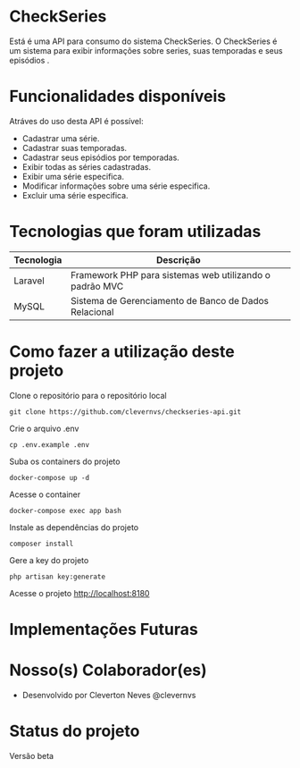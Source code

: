
# CheckSeries

Está é uma API para consumo do sistema CheckSeries.
O CheckSeries é um sistema para exibir informações sobre series, suas temporadas e seus episódios .

# Funcionalidades disponíveis

Atráves do uso desta API é possível: 

- Cadastrar uma série.
- Cadastrar suas temporadas.
- Cadastrar seus episódios por temporadas.
- Exibir todas as séries cadastradas.
- Exibir uma série especifica.
- Modificar informações sobre uma série especifica.
- Excluir uma série especifica.

# Tecnologias que foram utilizadas

<table>
    <thead>
        <tr><th>Tecnologia</th><th>Descrição</th></tr>
    </thead>
    <tbody>
        <tr><td>Laravel</td><td>Framework PHP para sistemas web utilizando o padrão MVC</td></tr>
        <tr><td>MySQL</td><td>Sistema de Gerenciamento de Banco de Dados Relacional</td></tr>
    </tbody>
</table>

# Como fazer a utilização deste projeto

Clone o repositório para o repositório local
~~~~
git clone https://github.com/clevernvs/checkseries-api.git
~~~~

Crie o arquivo .env
~~~~
cp .env.example .env
~~~~

Suba os containers do projeto
~~~~
docker-compose up -d
~~~~

Acesse o container
~~~~
docker-compose exec app bash
~~~~

Instale as dependências do projeto
~~~~
composer install
~~~~

Gere a key do projeto
~~~~
php artisan key:generate
~~~~


Acesse o projeto
[http://localhost:8180](http://localhost:8180)

# Implementações Futuras

# Nosso(s) Colaborador(es)
- Desenvolvido por Cleverton Neves @clevernvs

# Status do projeto

Versão beta
